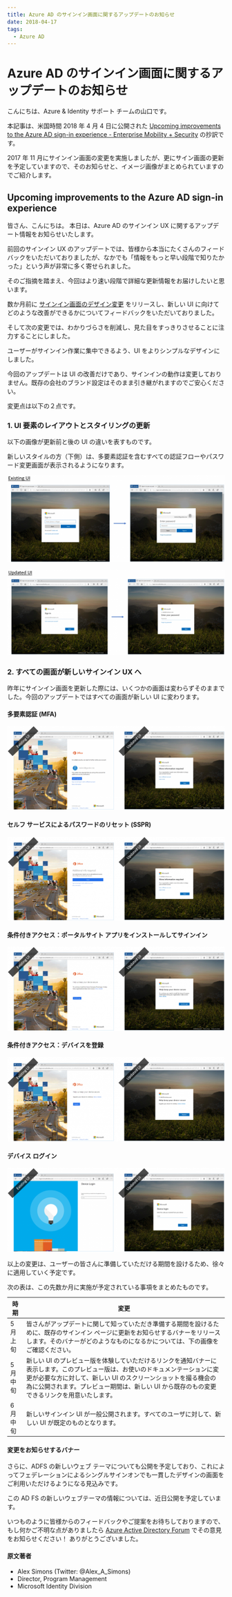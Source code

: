 ```yaml
---
title: Azure AD のサインイン画面に関するアップデートのお知らせ
date: 2018-04-17
tags:
  - Azure AD
---
```


# Azure AD のサインイン画面に関するアップデートのお知らせ

こんにちは、Azure & Identity サポート チームの山口です。

本記事は、米国時間 2018 年 4 月 4 日に公開された [Upcoming improvements to the Azure AD sign-in experience - Enterprise Mobility + Security](https://cloudblogs.microsoft.com/enterprisemobility/2018/04/04/upcoming-improvements-to-the-azure-ad-sign-in-experience/) の抄訳です。

2017 年 11 月にサインイン画面の変更を実施しましたが、更にサイン画面の更新を予定していますので、そのお知らせと、イメージ画像がまとめられていますのでご紹介します。

## Upcoming improvements to the Azure AD sign-in experience

皆さん、こんにちは。
本日は、Azure AD のサインイン UX に関するアップデート情報をお知らせいたします。

前回のサインイン UX のアップデートでは、皆様から本当にたくさんのフィードバックをいただいておりましたが、なかでも「情報をもっと早い段階で知りたかった」という声が非常に多く寄せられました。

そのご指摘を踏まえ、今回はより速い段階で詳細な更新情報をお届けしたいと思います。

数か月前に [サインイン画面のデザイン変更](https://cloudblogs.microsoft.com/enterprisemobility/2017/08/02/the-new-azure-ad-signin-experience-is-now-in-public-preview/) をリリースし、新しい UI に向けてどのような改善ができるかについてフィードバックをいただいておりました。

そして次の変更では、わかりづらさを削減し、見た目をすっきりさせることに注力することにしました。

ユーザーがサインイン作業に集中できるよう、UI をよりシンプルなデザインにしました。

今回のアップデートは UI の改善だけであり、サインインの動作は変更しておりません。既存の会社のブランド設定はそのまま引き継がれますのでご安心ください。

変更点は以下の２点です。

### 1. UI 要素のレイアウトとスタイリングの更新

以下の画像が更新前と後の UI の違いを表すものです。

新しいスタイルの方（下側）は、多要素認証を含むすべての認証フローやパスワード変更画面が表示されるようになります。

![](./azure-ad-sign-in-experience/Existing-UI-1024x410-1024x410.png)

![](./azure-ad-sign-in-experience/New-UI-1024x402-1024x402.png)

### 2. すべての画面が新しいサインイン UX へ

昨年にサインイン画面を更新した際には、いくつかの画面は変わらずそのままでした。今回のアップデートではすべての画面が新しい UI に変わります。

#### 多要素認証 (MFA)

![](./azure-ad-sign-in-experience/MFA-1024x396-1024x396.png)

#### セルフ サービスによるパスワードのリセット (SSPR)

![](./azure-ad-sign-in-experience/SSPR-1024x395-1024x395.png)

#### 条件付きアクセス：ポータルサイト アプリをインストールしてサインイン

![](./azure-ad-sign-in-experience/CA-app-install-1024x395-1024x395.png)

#### 条件付きアクセス：デバイスを登録

![](./azure-ad-sign-in-experience/CA-register-device-1024x397-1024x397.png)

#### デバイス ログイン

![](./azure-ad-sign-in-experience/Device-login-1024x396-1024x396.png)

以上の変更は、ユーザーの皆さんに準備していただける期間を設けるため、徐々に適用していく予定です。

次の表は、この先数か月に実施が予定されている事項をまとめたものです。

|時期 |変更 |
|----|----|
|5 月上旬 |皆さんがアップデートに関して知っていただき準備する期間を設けるために、既存のサインイン ページに更新をお知らせするバナーをリリースします。そのバナーがどのようなものになるかについては、下の画像をご確認ください。|
|5 月中旬 |新しい UI のプレビュー版を体験していただけるリンクを通知バナーに表示します。このプレビュー版は、お使いのドキュメンテーションに変更が必要な方に対して、新しい UI のスクリーンショットを撮る機会の為に公開されます。プレビュー期間は、新しい UI から既存のもの変更できるリンクを用意いたします。 |
|6 月中旬 |新しいサインイン UI が一般公開されます。すべてのユーザに対して、新しい UI が既定のものとなります。 |

#### 変更をお知らせするバナー

さらに、ADFS の新しいウェブ テーマについても公開を予定しており、これによってフェデレーションによるシングルサインオンでも一貫したデザインの画面をご利用いただけるようになる見込みです。

この AD FS の新しいウェブテーマの情報については、近日公開を予定しています。

いつものように皆様からのフィードバックやご提案をお待ちしておりますので、もし何かご不明な点がありましたら [Azure Active Directory Forum](https://aka.ms/Sws1ht) でその意見をお知らせください！
ありがとうございました。

#### 原文著者

- Alex Simons (Twitter: @Alex_A_Simons)
- Director, Program Management
- Microsoft Identity Division

